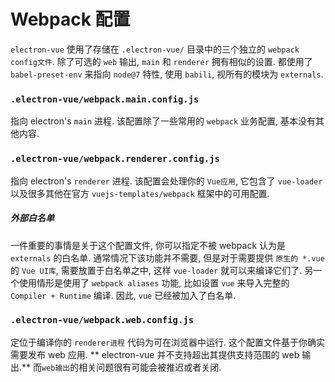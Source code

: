 # Webpack 配置

`electron-vue` 使用了存储在 `.electron-vue/` 目录中的三个独立的 `webpack config文件`. 除了可选的 `web` 输出, `main` 和 `renderer` 拥有相似的设置. 都使用了 `babel-preset-env` 来指向 `node@7` 特性, 使用 `babili`, 视所有的模块为 `externals`.

### `.electron-vue/webpack.main.config.js`

指向 electron's `main` 进程. 该配置除了一些常用的 `webpack` 业务配置, 基本没有其他内容.

### `.electron-vue/webpack.renderer.config.js`

指向 electron's `renderer` 进程. 该配置会处理你的 `Vue应用`, 它包含了 `vue-loader` 以及很多其他在官方 `vuejs-templates/webpack` 框架中的可用配置.

##### 外部白名单

一件重要的事情是关于这个配置文件, 你可以指定不被 webpack 认为是 `externals` 的白名单. 通常情况下该功能并不需要, 但是对于需要提供 `原生的 *.vue` 的 `Vue UI库`, 需要放置于白名单之中, 这样 `vue-loader` 就可以来编译它们了. 另一个使用情形是使用了 `webpack aliases` 功能, 比如设置 `vue` 来导入完整的 `Compiler + Runtime` 编译. 因此, `vue` 已经被加入了白名单. 

### `.electron-vue/webpack.web.config.js`

定位于编译你的 `renderer进程` 代码为可在浏览器中运行. 这个配置文件基于你确实需要发布 web 应用. ** electron-vue 并不支持超出其提供支持范围的 web 输出.** 而`web输出`的相关问题很有可能会被推迟或者关闭.
